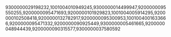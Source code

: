 9300000029198232,1001004010949245,9300000014499947,9200000095550255,9200000095471693,9200000101929823,1001004005914295,9200000102508418,9200000132782917,9200000095300953,1001004001633666,9200000095471332,9200000090925449,9300000005461665,9200000048944439,9200000090315577,9300000037580592
